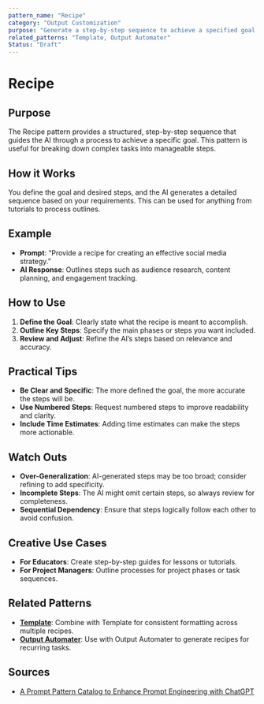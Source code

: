```yaml
---
pattern_name: "Recipe"
category: "Output Customization"
purpose: "Generate a step-by-step sequence to achieve a specified goal."
related_patterns: "Template, Output Automater"
Status: "Draft"
---
```


# Recipe

## Purpose
The Recipe pattern provides a structured, step-by-step sequence that guides the AI through a process to achieve a specific goal. This pattern is useful for breaking down complex tasks into manageable steps.

## How it Works
You define the goal and desired steps, and the AI generates a detailed sequence based on your requirements. This can be used for anything from tutorials to process outlines.

## Example
- **Prompt**: “Provide a recipe for creating an effective social media strategy.”
- **AI Response**: Outlines steps such as audience research, content planning, and engagement tracking.

## How to Use
1. **Define the Goal**: Clearly state what the recipe is meant to accomplish.
2. **Outline Key Steps**: Specify the main phases or steps you want included.
3. **Review and Adjust**: Refine the AI’s steps based on relevance and accuracy.

## Practical Tips
- **Be Clear and Specific**: The more defined the goal, the more accurate the steps will be.
- **Use Numbered Steps**: Request numbered steps to improve readability and clarity.
- **Include Time Estimates**: Adding time estimates can make the steps more actionable.

## Watch Outs
- **Over-Generalization**: AI-generated steps may be too broad; consider refining to add specificity.
- **Incomplete Steps**: The AI might omit certain steps, so always review for completeness.
- **Sequential Dependency**: Ensure that steps logically follow each other to avoid confusion.

## Creative Use Cases
- **For Educators**: Create step-by-step guides for lessons or tutorials.
- **For Project Managers**: Outline processes for project phases or task sequences.

## Related Patterns
- **[Template](template.md)**: Combine with Template for consistent formatting across multiple recipes.
- **[Output Automater](output-automater.md)**: Use with Output Automater to generate recipes for recurring tasks.

## Sources
- [A Prompt Pattern Catalog to Enhance Prompt Engineering with ChatGPT](https://arxiv.org/pdf/2302.11382)